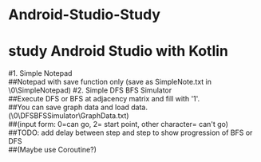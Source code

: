 # Android-Studio-Study
study Android Studio with Kotlin
=====================================================
#1. Simple Notepad   
##Notepad with save function only (save as SimpleNote.txt in \0\SimpleNotepad)
#2. Simple DFS BFS Simulator  
##Execute DFS or BFS at adjacency matrix and fill with '1'.  
##You can save graph data and load data.(\0\DFSBFSSimulator\GraphData.txt)  
##(input form: 0=can go, 2= start point, other character= can't go)  
##TODO: add delay between step and step to show progression of BFS or DFS  
##(Maybe use Coroutine?)  
